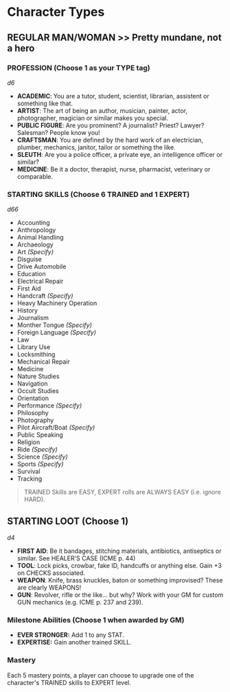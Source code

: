 # Character Types

## REGULAR MAN/WOMAN >> Pretty mundane, not a hero

### PROFESSION (Choose 1 as your TYPE tag)

*d6*
- **ACADEMIC**: You are a tutor, student, scientist, librarian, assistent or something like that.
- **ARTIST**: The art of being an author, musician, painter, actor, photographer, magician or similar makes you special.
- **PUBLIC FIGURE**: Are you prominent? A journalist? Priest? Lawyer? Salesman? People know you!
- **CRAFTSMAN**: You are defined by the hard work of an electrician, plumber, mechanics, janitor, tailor or something the like.
- **SLEUTH**: Are you a police officer, a private eye, an intelligence officer or similar?
- **MEDICINE**: Be it a doctor, therapist, nurse, pharmacist, veterinary or comparable.


### STARTING SKILLS (Choose **6 TRAINED** and **1 EXPERT**)

*d66*
- Accounting
- Anthropology
- Animal Handling
- Archaeology
- Art *(Specify)*
- Disguise
- Drive Automobile
- Education
- Electrical Repair
- First Aid
- Handcraft *(Specify)*
- Heavy Machinery Operation
- History
- Journalism
- Monther Tongue *(Specify)*
- Foreign Language *(Specify)*
- Law
- Library Use
- Locksmithing
- Mechanical Repair
- Medicine
- Nature Studies
- Navigation
- Occult Studies
- Orientation
- Performance *(Specify)*
- Philosophy
- Photography
- Pilot Aircraft/Boat *(Specify)*
- Public Speaking
- Religion
- Ride *(Specify)*
- Science *(Specify)*
- Sports *(Specify)*
- Survival
- Tracking

> TRAINED Skills are EASY, EXPERT rolls are ALWAYS EASY (i.e. ignore HARD).


## STARTING LOOT (Choose 1)

*d4*
- **FIRST AID**: Be it bandages, stitching materials, antibiotics, antiseptics or similar. See HEALER'S CASE (ICME p. 44) 
- **TOOL**: Lock picks, crowbar, fake ID, handcuffs or anything else. Gain +3 on CHECKS associated.
- **WEAPON**: Knife, brass knuckles, baton or something improvised? These are clearly WEAPONS!
- **GUN**: Revolver, rifle or the like... but why? Work with your GM for custom GUN mechanics (e.g. ICME p. 237 and 239).


### Milestone Abilities (Choose 1 when awarded by GM)

- **EVER STRONGER:** Add 1 to any STAT.
- **EXPERTISE:** Gain another trained SKILL.


### Mastery

Each 5 mastery points, a player can choose to upgrade one of the character's TRAINED skills to EXPERT level.
